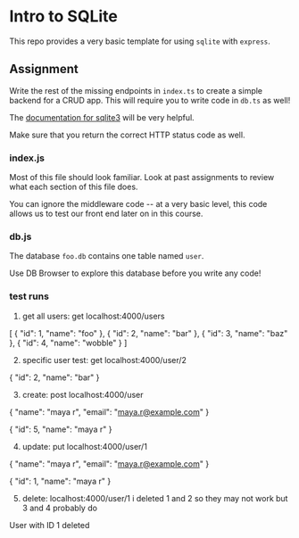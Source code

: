 # Intro to SQLite
This repo provides a very basic template for using `sqlite` with `express`. 

## Assignment
Write the rest of the missing endpoints in `index.ts` to create a simple backend for a CRUD app.  This will require you to write code in `db.ts` as well!

The [documentation for sqlite3](https://github.com/mapbox/node-sqlite3/wiki/API) will be very helpful.

Make sure that you return the correct HTTP status code as well.

### index.js
Most of this file should look familiar. Look at past assignments to review what each section of this file does.

You can ignore the middleware code -- at a very basic level, this code allows us to test our front end later on in this course.

### db.js
The database `foo.db` contains one table named `user`.

Use DB Browser to explore this database before you write any code!


### test runs

1. get all users: get localhost:4000/users

[
    {
        "id": 1,
        "name": "foo"
    },
    {
        "id": 2,
        "name": "bar"
    },
    {
        "id": 3,
        "name": "baz"
    },
    {
        "id": 4,
        "name": "wobble"
    }
]

2. specific user test: get localhost:4000/user/2

{
    "id": 2,
    "name": "bar"
}


3. create: post localhost:4000/user


{
  "name": "maya r",
  "email": "maya.r@example.com"
}


{
    "id": 5,
    "name": "maya r"
}



4. update: put localhost:4000/user/1

{
  "name": "maya r",
  "email": "maya.r@example.com"
}

{
    "id": 1,
    "name": "maya r"
}

5. delete: localhost:4000/user/1 i deleted 1 and 2 so they may not work but 3 and 4 probably do 

User with ID 1 deleted

